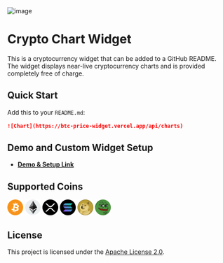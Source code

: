 <img width="1044" alt="image" src="https://github.com/user-attachments/assets/73ff63ad-ff3f-44cb-93d0-679b8c102cfe">

# Crypto Chart Widget

This is a cryptocurrency widget that can be added to a GitHub README. The widget displays near-live cryptocurrency charts and is provided completely free of charge.

## Quick Start

Add this to your `README.md`:

```markdown
![Chart](https://btc-price-widget.vercel.app/api/charts)
```

## Demo and Custom Widget Setup

- [**Demo & Setup Link**](https://btc-price-widget.vercel.app/)

## Supported Coins

<p>
  <img src="public/images/btc.png" width="36" height="36" alt="Bitcoin Logo"/>
  <img src="public/images/eth.png" width="36" height="36" alt="Ethereum Logo"/>
  <img src="public/images/xrp.png" width="36" height="36" alt="Ripple Logo"/>
  <img src="public/images/sol.png" width="36" height="36" alt="Solana Logo"/>
  <img src="public/images/doge.png" width="36" height="36" alt="Dogecoin Logo"/>
  <img src="public/images/pepe.png" width="36" height="36" alt="Pepe Logo"/>
</p>

## License

This project is licensed under the [Apache License 2.0](./LICENSE).